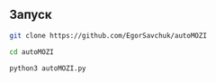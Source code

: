 ## Запуск
```bash
git clone https://github.com/EgorSavchuk/autoMOZI

cd autoMOZI

python3 autoMOZI.py
```
